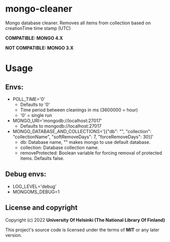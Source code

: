 # mongo-cleaner

Mongo database cleaner. Removes all items from collection based on creationTime time stamp (UTC)

**COMPATIBLE: MONGO 4.X**

**NOT COMPATIBLE: MONGO 3.X**

# Usage

## Envs:
* POLL_TIME='0'
  * Defaults to '0'
  * Time period between cleanings in ms (3600000 = hour)
  * '0' = single run
* MONGO_URI='mongodb://localhost:27017'
  * Defaults to mongodb://localhost:27017
* MONGO_DATABASE_AND_COLLECTIONS='[{"db": "", "collection": "collectionName", "softRemoveDays": 7, "forceRemoveDays": 30}]'
  * db: Database name, "" makes mongo to use default database.
  * collection: Database collection name.
  * removeProtected: Boolean variable for forcing removal of protected items. Defaults false.

## Debug envs:
* LOG_LEVEL='debug'
* MONGOMS_DEBUG=1

## License and copyright

Copyright (c) 2022 **University Of Helsinki (The National Library Of Finland)**

This project's source code is licensed under the terms of **MIT** or any later version.